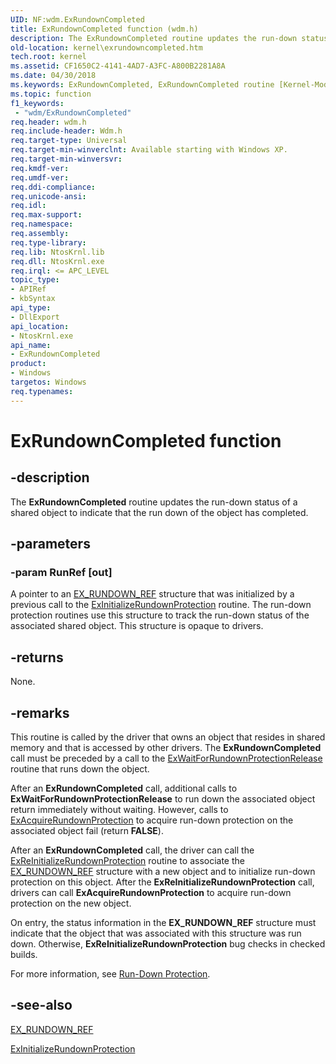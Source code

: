 ```yaml
---
UID: NF:wdm.ExRundownCompleted
title: ExRundownCompleted function (wdm.h)
description: The ExRundownCompleted routine updates the run-down status of a shared object to indicate that the run down of the object has completed.
old-location: kernel\exrundowncompleted.htm
tech.root: kernel
ms.assetid: CF1650C2-4141-4AD7-A3FC-A800B2281A8A
ms.date: 04/30/2018
ms.keywords: ExRundownCompleted, ExRundownCompleted routine [Kernel-Mode Driver Architecture], kernel.exrundowncompleted, wdm/ExRundownCompleted
ms.topic: function
f1_keywords:
 - "wdm/ExRundownCompleted"
req.header: wdm.h
req.include-header: Wdm.h
req.target-type: Universal
req.target-min-winverclnt: Available starting with Windows XP.
req.target-min-winversvr: 
req.kmdf-ver: 
req.umdf-ver: 
req.ddi-compliance: 
req.unicode-ansi: 
req.idl: 
req.max-support: 
req.namespace: 
req.assembly: 
req.type-library: 
req.lib: NtosKrnl.lib
req.dll: NtosKrnl.exe
req.irql: <= APC_LEVEL
topic_type:
- APIRef
- kbSyntax
api_type:
- DllExport
api_location:
- NtosKrnl.exe
api_name:
- ExRundownCompleted
product:
- Windows
targetos: Windows
req.typenames: 
---
```


# ExRundownCompleted function


## -description


The <b>ExRundownCompleted</b> routine updates the run-down status of a shared object to indicate that the run down of the object has completed.


## -parameters




### -param RunRef [out]

A pointer to an <a href="https://docs.microsoft.com/windows-hardware/drivers/kernel/eprocess">EX_RUNDOWN_REF</a> structure that was initialized by a previous call to the  <a href="https://docs.microsoft.com/windows-hardware/drivers/ddi/wdm/nf-wdm-exinitializerundownprotection">ExInitializeRundownProtection</a> routine. The run-down protection routines use this structure to track the run-down status of the associated shared object. This structure is opaque to drivers.


## -returns



None.




## -remarks



This routine is called by the driver that owns an object that resides in shared memory and that is accessed by other drivers. The <b>ExRundownCompleted</b> call must be preceded by a call to the <a href="https://docs.microsoft.com/windows-hardware/drivers/ddi/wdm/nf-wdm-exwaitforrundownprotectionrelease">ExWaitForRundownProtectionRelease</a> routine that runs down the object.

After an <b>ExRundownCompleted</b> call, additional calls to <b>ExWaitForRundownProtectionRelease</b> to run down the associated object return immediately without waiting. However, calls to <a href="https://docs.microsoft.com/windows-hardware/drivers/ddi/wdm/nf-wdm-exacquirerundownprotection">ExAcquireRundownProtection</a> to acquire run-down protection on the associated object fail (return <b>FALSE</b>).

After an <b>ExRundownCompleted</b> call, the driver can call the <a href="https://docs.microsoft.com/windows-hardware/drivers/ddi/wdm/nf-wdm-exreinitializerundownprotection">ExReInitializeRundownProtection</a> routine to associate the <a href="https://docs.microsoft.com/windows-hardware/drivers/kernel/eprocess">EX_RUNDOWN_REF</a> structure with a new object and to initialize run-down protection on this object. After the <b>ExReInitializeRundownProtection</b> call, drivers can call <b>ExAcquireRundownProtection</b> to acquire run-down protection on the new object.

On entry, the status information in the <b>EX_RUNDOWN_REF</b> structure must indicate that the object that was associated with this structure was run down. Otherwise, <b>ExReInitializeRundownProtection</b> bug checks in checked builds.

For more information, see <a href="https://docs.microsoft.com/windows-hardware/drivers/kernel/run-down-protection">Run-Down Protection</a>.




## -see-also




<a href="https://docs.microsoft.com/windows-hardware/drivers/kernel/eprocess">EX_RUNDOWN_REF</a>



<a href="https://docs.microsoft.com/windows-hardware/drivers/ddi/wdm/nf-wdm-exinitializerundownprotection">ExInitializeRundownProtection</a>
 

 

